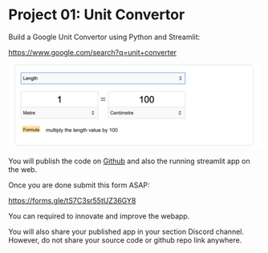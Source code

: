 # Project 01: Unit Convertor

Build a Google Unit Convertor using Python and Streamlit:

https://www.google.com/search?q=unit+converter

![uc](uc.png)

You will publish the code on [Github](https://github.com/panaversity/learn-modern-ai-python/tree/main/08_github) and also the running streamlit app on the web.

Once you are done submit this form ASAP:

https://forms.gle/tS7C3sr55tUZ36GY8 

You can required to innovate and improve the webapp.

You will also share your published app in your section Discord channel. However, do not share your source code or github repo link anywhere.